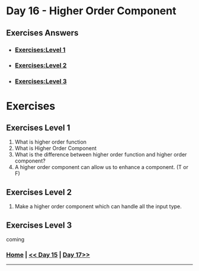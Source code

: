# Day 16 -  Higher Order Component

## Exercises Answers

- ### [Exercises:Level 1](#exercises-level-1)
- ### [Exercises:Level 2](#exercises-level-2)
- ### [Exercises:Level 3](#exercises-level-3)



# Exercises

## Exercises Level 1

1. What is higher order function
2. What is Higher Order Component
3. What is the difference between higher order function and higher order component?
4. A higher order component can allow us to enhance a component. (T or F)

## Exercises Level 2

1. Make a higher order component which can handle all the input type.

## Exercises Level 3

coming

### [Home](../README.md) | [<< Day 15](./day_15.md) | [Day 17>>](./day_17.md/) <hr>
